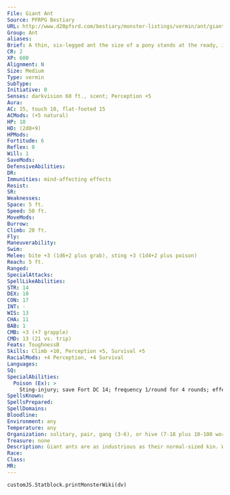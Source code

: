 ```yaml
---
File: Giant Ant
Source: PFRPG Bestiary
URL: http://www.d20pfsrd.com/bestiary/monster-listings/vermin/ant/giant-ant
Group: Ant
aliases: 
Brief: A thin, six-legged ant the size of a pony stands at the ready, its mandibles chittering and its stinger dripping with venom.
CR: 2
XP: 600
Alignment: N
Size: Medium
Type: vermin
SubType: 
Initiative: 0
Senses: darkvision 60 ft., scent; Perception +5
Aura: 
AC: 15, touch 10, flat-footed 15
ACMods: (+5 natural)
HP: 18
HD: (2d8+9)
HPMods: 
Fortitude: 6
Reflex: 0
Will: 1
SaveMods: 
DefensiveAbilities: 
DR: 
Immunities: mind-affecting effects
Resist: 
SR: 
Weaknesses: 
Space: 5 ft.
Speed: 50 ft.
MoveMods: 
Burrow: 
Climb: 20 ft.
Fly: 
Maneuverability: 
Swim: 
Melee: bite +3 (1d6+2 plus grab), sting +3 (1d4+2 plus poison)
Reach: 5 ft.
Ranged: 
SpecialAttacks: 
SpellLikeAbilities: 
STR: 14
DEX: 10
CON: 17
INT: -
WIS: 13
CHA: 11
BAB: 1
CMB: +3 (+7 grapple)
CMD: 13 (21 vs. trip)
Feats: ToughnessB
Skills: Climb +10, Perception +5, Survival +5
RacialMods: +4 Perception, +4 Survival
Languages: 
SQ: 
SpecialAbilities:
  Poison (Ex): >
    Sting-injury; save Fort DC 14; frequency 1/round for 4 rounds; effect 1d2 Str; cure 1 save
SpellsKnown: 
SpellsPrepared: 
SpellDomains: 
Bloodline: 
Environment: any
Temperature: any
Organization: solitary, pair, gang (3-6), or hive (7-18 plus 10-100 workers, 2-8 drones, and 1 queen)
Treasure: none
Description: Giant ants are as industrious as their normal-sized kin. While their nests generally don't consist of thousands, their greatly increased size more than compensates. The statistics given above are for soldier ants-the variety most commonly encountered. The following simple templates can be used to create variants of the standard soldier ant. Worker (-1 CR) Worker ants do not have a poison sting attack or a grab special attack. Drone (+1 CR) Drones have the advanced simple template and a fly speed of 30 feet (average). Queen (+2 CR) The queen of a nest is an immense, bloated creature. She gains the advanced and the giant simple templates, but drops her speed to 10 feet and loses her climb speed entirely.
Race: 
Class: 
MR: 
---
```

```dataviewjs
customJS.Statblock.printMonsterWiki(dv)
```
